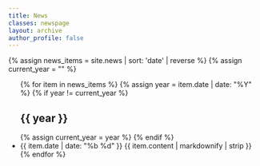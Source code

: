 ```yaml
---
title: News
classes: newspage
layout: archive
author_profile: false
---
```


{% assign news_items = site.news | sort: 'date' | reverse %}
{% assign current_year = "" %}

<ul class="news-list">
  {% for item in news_items %}
    {% assign year = item.date | date: "%Y" %}
    {% if year != current_year %}
      <h2 class="news-year">{{ year }}</h2>
      {% assign current_year = year %}
    {% endif %}
    <li class="news-row">
      <span class="news-date">{{ item.date | date: "%b %d" }}</span>
      <span class="news-entry">{{ item.content | markdownify | strip }}</span>
    </li>
  {% endfor %}
</ul>
